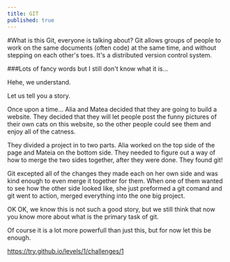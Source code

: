 ```yaml
---
title: GIT
published: true
---
```


#What is this Git, everyone is talking about?
Git allows groups of people to work on the same documents (often code) 
at the same time, and without stepping on each other's toes. 
It's a distributed version control system.

###Lots of fancy words but I still don't know what it is...

Hehe, we understand. 

Let us tell you a story.

Once upon a time... Alia and Matea decided that they are going to build a website.
They decided that they will let people post the funny pictures of their own cats on this website,
so the other people could see them and enjoy all of the catness.

They divided a project in to two parts. Alia worked on the top side of the page
and Mateia on the bottom side.
They needed to figure out a way of how to merge the two sides together, after they were
done. They found git!

Git excepted all of the changes they made each on her own side and was kind enough
to even merge it together for them.
When one of them wanted to see how the other side looked like, she just preformed a git
comand and git went to action, merged everything into the one big project.

OK OK, we know this is not such a good story, but we still think that now you know
more about what is the primary task of git.

Of course it is a lot more powerfull than just this, but for now let this be enough.


https://try.github.io/levels/1/challenges/1


